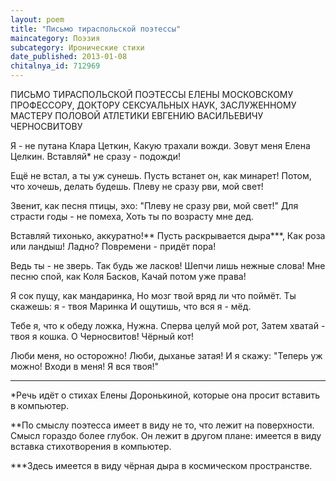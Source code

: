 ```yaml
---
layout: poem
title: "Письмо тираспольской поэтессы"
maincategory: Поэзия
subcategory: Иронические стихи
date_published: 2013-01-08
chitalnya_id: 712969
---
```




ПИСЬМО ТИРАСПОЛЬСКОЙ ПОЭТЕССЫ ЕЛЕНЫ
МОСКОВСКОМУ ПРОФЕССОРУ,
ДОКТОРУ СЕКСУАЛЬНЫХ НАУК, 
ЗАСЛУЖЕННОМУ МАСТЕРУ ПОЛОВОЙ АТЛЕТИКИ
ЕВГЕНИЮ ВАСИЛЬЕВИЧУ ЧЕРНОСВИТОВУ

Я - не путана Клара Цеткин,
Какую трахали вожди.
Зовут меня Елена Целкин.
Вставляй\* не сразу - подожди!

Ещё не встал, а ты уж сунешь.
Пусть встанет он, как минарет!
Потом, что хочешь, делать будешь.
Плеву не сразу рви, мой свет!

Звенит, как песня птицы, эхо:
"Плеву не сразу рви, мой свет!"
Для страсти годы - не помеха,
Хоть ты по возрасту мне дед.

Вставляй тихонько, аккуратно!\*\*
Пусть раскрывается дыра\*\*\*,
Как роза или ландыш! Ладно?
Повремени - придёт пора!

Ведь ты - не зверь. Так будь же ласков!
Шепчи лишь нежные слова!
Мне песню спой, как Коля Басков,
Качай потом уже права!

Я сок пущу, как мандаринка,
Но мозг твой вряд ли что поймёт.
Ты скажешь:  я - твоя Маринка
И ощутишь, что вся я - мёд.

Тебе я, что к обеду ложка,
Нужна. Сперва целуй мой рот,
Затем хватай - твоя я кошка.
О Черносвитов! Чёрный кот!

Люби меня, но осторожно!
Люби, дыханье затая!
И я скажу: "Теперь уж можно!
Входи в меня! Я вся твоя!"

__________________________
\*Речь идёт о стихах Елены Доронькиной,
которые она просит вставить в компьютер.

\*\*По смыслу поэтесса имеет в виду не то, что лежит на поверхности.
Смысл гораздо более глубок. Он лежит в другом плане: имеется в виду
вставка стихотворения в компьютер.

\*\*\*Здесь имеется в виду чёрная дыра в космическом пространстве.






